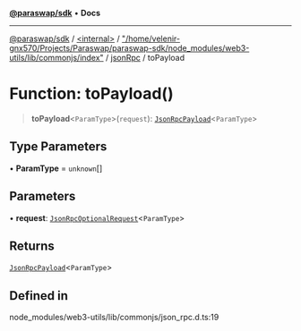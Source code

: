 [**@paraswap/sdk**](../../../../../../README.md) • **Docs**

***

[@paraswap/sdk](../../../../../../globals.md) / [\<internal\>](../../../../../README.md) / ["/home/velenir-gnx570/Projects/Paraswap/paraswap-sdk/node\_modules/web3-utils/lib/commonjs/index"](../../../README.md) / [jsonRpc](../README.md) / toPayload

# Function: toPayload()

> **toPayload**\<`ParamType`\>(`request`): [`JsonRpcPayload`](../../../../../type-aliases/JsonRpcPayload.md)\<`ParamType`\>

## Type Parameters

• **ParamType** = `unknown`[]

## Parameters

• **request**: [`JsonRpcOptionalRequest`](../../../../../interfaces/JsonRpcOptionalRequest.md)\<`ParamType`\>

## Returns

[`JsonRpcPayload`](../../../../../type-aliases/JsonRpcPayload.md)\<`ParamType`\>

## Defined in

node\_modules/web3-utils/lib/commonjs/json\_rpc.d.ts:19
